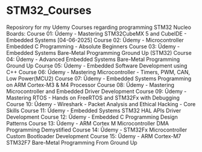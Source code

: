 # STM32_Courses
Reposirory for my Udemy Courses regarding programming STM32 Nucleo Boards:
	Course 01: Ûdemy -  Mastering STM32CubeMX 5 and CubeIDE - Embedded Systems [04-06-2025]
	Course 02: Ûdemy -  Microcontroller Embedded C Programming - Absolute Beginners
	Course 03: Ûdemy -  Embedded Systems Bare-Metal Programming Ground Up (STM32)
	Course 04: Ûdemy -  Advanced Embedded Systems Bare-Metal Programming Ground Up
	Course 05: Ûdemy -  Embedded Software Development using C++
	Course 06: Ûdemy -  Mastering Microcontroller - Timers, PWM, CAN, Low Power(MCU2)
	Course 07: Ûdemy -  Embedded Systems Programming on ARM Cortex-M3 & M4 Processor
	Course 08: Ûdemy -  Mastering Microcontroller and Embedded Driver Development
	Course 09: Ûdemy -  Mastering RTOS - Hands on FreeRTOS and STM32Fx with Debugging
	Course 10: Ûdemy -  Wireshark - Packet Analysis and Ethical Hacking - Core Skills
	Course 11: Ûdemy -  Embedded Systems STM32 HAL APIs Driver Development
	Course 12: Ûdemy -  Embedded C Programming Design Patterns
	Course 13: Ûdemy -  ARM Cortex M Microcontroller DMA Programming Demystified
	Course 14: Ûdemy -  STM32Fx Microcontroller Custom Bootloader Development
	Course 15: Ûdemy -  ARM Cortex-M7 STM32F7 Bare-Metal Programming From Ground Up
